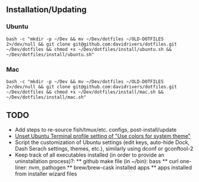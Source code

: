 ## Installation/Updating
### Ubuntu
`bash -c "mkdir -p ~/Dev && mv ~/Dev/dotfiles ~/OLD-DOTFILES 2>/dev/null && git clone git@github.com:davidrivers/dotfiles.git ~/Dev/dotfiles && chmod +x ~/Dev/dotfiles/install/ubuntu.sh && ~/Dev/dotfiles/install/ubuntu.sh"`

### Mac
`bash -c "mkdir -p ~/Dev && mv ~/Dev/dotfiles ~/OLD-DOTFILES 2>/dev/null && git clone git@github.com:davidrivers/dotfiles.git ~/Dev/dotfiles && chmod +x ~/Dev/dotfiles/install/mac.sh && ~/Dev/dotfiles/install/mac.sh"`

## TODO
* Add steps to re-source fish/tmux/etc. configs, post-install/update
* [Unset Ubuntu Terminal profile setting of "Use colors for system theme"](https://askubuntu.com/questions/628122/how-can-i-set-the-background-color-of-gnome-terminal-using-gconftool-2)
* Script the customization of Ubuntu settings (edit keys, auto-hide Dock, Dash Serach settings, themes, etc.), similarly using dconf or gconftool-2
* Keep track of all executables installed (in order to provide an uninstallation process)?:
  ** github make file (in ~/bin): bass
  ** curl one-liner: nvm, pathogen
  ** brew/brew-cask installed apps
  ** apps installed from installer wizard files
